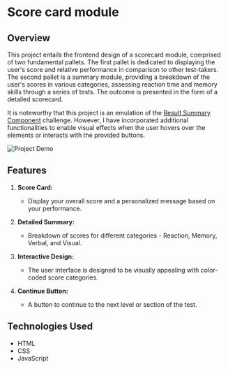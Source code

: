 # Score card module

## Overview

This project entails the frontend design of a scorecard module, comprised of two fundamental pallets. The first pallet is dedicated to displaying the user's score and relative performance in comparison to other test-takers. The second pallet is a summary module, providing a breakdown of the user's scores in various categories, assessing reaction time and memory skills through a series of tests. The outcome is presented in the form of a detailed scorecard.

It is noteworthy that this project is an emulation of the [Result Summary Component](https://www.frontendmentor.io/challenges/results-summary-component-CE_K6s0maV) challenge. However, I have incorporated additional functionalities to enable visual effects when the user hovers over the elements or interacts with the provided buttons.

![Project Demo](link-to-demo.gif)

## Features

1. **Score Card:**
   - Display your overall score and a personalized message based on your performance.

2. **Detailed Summary:**
   - Breakdown of scores for different categories - Reaction, Memory, Verbal, and Visual.

3. **Interactive Design:**
   - The user interface is designed to be visually appealing with color-coded score categories.

4. **Continue Button:**
   - A button to continue to the next level or section of the test.

## Technologies Used

- HTML
- CSS
- JavaScript

